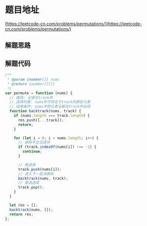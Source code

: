 # 题目地址

[https://leetcode-cn.com/problems/permutations/](https://leetcode-cn.com/problems/permutations/)

## 解题思路

## 解题代码

```js
/**
 * @param {number[]} nums
 * @return {number[][]}
 */
var permute = function (nums) {
  // 路径: 记录在track中
  // 选择列表: nums中不存在于track的那些元素
  // 结束条件: nums中的元素全都在track中出现
  function backtrack(nums, track) {
    if (nums.length === track.length) {
      res.push([...track]);
      return;
    }

    for (let i = 0; i < nums.length; i++) {
      // 排除不合法选项
      if (track.indexOf(nums[i]) !== -1) {
        continue;
      }

      // 做选择
      track.push(nums[i]);
      // 进入下一层决策树
      backtrack(nums, track);
      // 取消选择
      track.pop();
    }
  }

  let res = [];
  backtrack(nums, []);
  return res;
};
```
